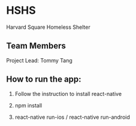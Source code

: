 # HSHS
Harvard Square Homeless Shelter

## Team Members
Project Lead: Tommy Tang

## How to run the app:
1. Follow the instruction to install react-native

2. npm install

3. react-native run-ios / react-native run-android
